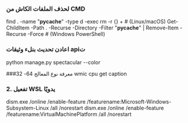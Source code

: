 
### لحذف الملفات الكاش من CMD
find . -name "__pycache__" -type d -exec rm -r {} +  # (Linux/macOS)
Get-ChildItem -Path . -Recurse -Directory -Filter "__pycache__" | Remove-Item -Recurse -Force  # (Windows PowerShell)


### اعادن تحديث بنلء وثيقات apiت
python manage.py spectacular --color

###معرفة نوع المعالج 64- 32
 wmic cpu get caption


### 2. تفعيل WSL يدويًا

dism.exe /online /enable-feature /featurename:Microsoft-Windows-Subsystem-Linux /all /norestart
dism.exe /online /enable-feature /featurename:VirtualMachinePlatform /all /norestart